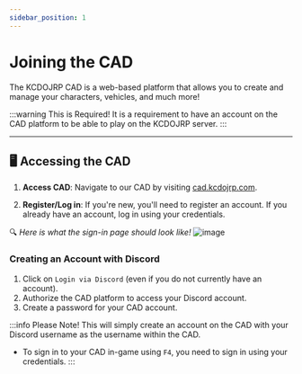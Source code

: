 ```yaml
---
sidebar_position: 1
---
```


# Joining the CAD

The KCDOJRP CAD is a web-based platform that allows you to create and manage your characters, vehicles, and much more!

:::warning This is Required!
It is a requirement to have an account on the CAD platform to be able to play on the KCDOJRP server.
:::

---

## 🖥️ Accessing the CAD

1. **Access CAD**: Navigate to our CAD by visiting [cad.kcdojrp.com](https://cad.KCDOJRP.com/).

2. **Register/Log in**: If you're new, you'll need to register an account. If you already have an account, log in using your credentials.

🔍 *Here is what the sign-in page should look like!*
![image](https://github.com/user-attachments/assets/9123c811-bb34-414a-9ec1-8bfdf53a617a)

### Creating an Account with Discord
1. Click on `Login via Discord` (even if you do not currently have an account).
2. Authorize the CAD platform to access your Discord account.
3. Create a password for your CAD account.

:::info Please Note!
This will simply create an account on the CAD with your Discord username as the username within the CAD.
- To sign in to your CAD in-game using `F4`, you need to sign in using your credentials.
:::
